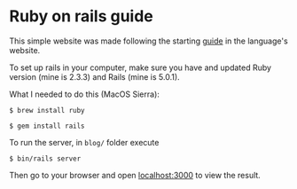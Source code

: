 # Ruby on rails guide

This simple website was made following the starting [guide](http://guides.rubyonrails.org/getting_started.html) in the language's website.

To set up rails in your computer, make sure you have and updated Ruby version (mine is 2.3.3) and Rails (mine is 5.0.1).

What I needed to do this (MacOS Sierra):

`$ brew install ruby`

`$ gem install rails`

To run the server, in `blog/` folder execute

`$ bin/rails server`

Then go to your browser and open [localhost:3000](localhost:3000) to view the result.